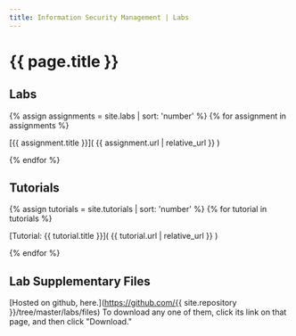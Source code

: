 ```yaml
---
title: Information Security Management | Labs
---
```

 
# {{ page.title }}
 
 
## Labs

{% assign assignments = site.labs | sort: 'number' %}
{% for assignment in assignments %} 

[{{ assignment.title }}]( {{ assignment.url | relative_url }} )

{% endfor %}


## Tutorials


{% assign tutorials = site.tutorials | sort: 'number' %}
{% for tutorial in tutorials %}

[Tutorial: {{ tutorial.title }}]( {{ tutorial.url | relative_url }} )

{% endfor %}


## Lab Supplementary Files

[Hosted on github, here.](https://github.com/{{ site.repository }}/tree/master/labs/files) To download any one of them, click its link
on that page, and then click "Download." 
